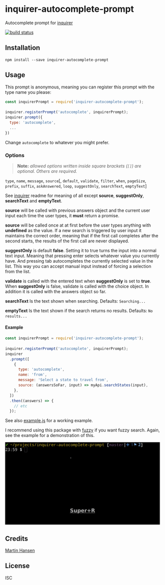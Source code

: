 # inquirer-autocomplete-prompt

Autocomplete prompt for [inquirer](https://github.com/SBoudrias/Inquirer.js)

[![build status](https://github.com/mokkabonna/inquirer-autocomplete-prompt/actions/workflows/ci.yml/badge.svg?branch=master)](https://github.com/mokkabonna/inquirer-autocomplete-prompt/actions/workflows/ci.yml)

## Installation

```
npm install --save inquirer-autocomplete-prompt
```

## Usage


This prompt is anonymous, meaning you can register this prompt with the type name you please:

```javascript
const inquirerPrompt = require('inquirer-autocomplete-prompt');

inquirer.registerPrompt('autocomplete', inquirerPrompt);
inquirer.prompt({
  type: 'autocomplete',
  ...
})
```

Change `autocomplete` to whatever you might prefer.

### Options

> **Note:** _allowed options written inside square brackets (`[]`) are optional. Others are required._

`type`, `name`, `message`, `source`[, `default`,  `validate`, `filter`, `when`, `pageSize`, `prefix`, `suffix`, `askAnswered`, `loop`, `suggestOnly`, `searchText`, `emptyText`]

See [inquirer](https://github.com/SBoudrias/Inquirer.js) readme for meaning of all except **source**, **suggestOnly**, **searchText** and **emptyText**.

**source** will be called with previous answers object and the current user input each time the user types, it **must** return a promise.

**source** will be called once at at first before the user types anything with **undefined** as the value. If a new search is triggered by user input it maintains the correct order, meaning that if the first call completes after the second starts, the results of the first call are never displayed.

**suggestOnly** is default **false**. Setting it to true turns the input into a normal text input. Meaning that pressing enter selects whatever value you currently have. And pressing tab autocompletes the currently selected value in the list. This way you can accept manual input instead of forcing a selection from the list.

**validate** is called with the entered text when **suggestOnly** is set to **true**. When **suggestOnly** is false, validate is called with the choice object. In addition it is called with the answers object so far.

**searchText** Is the text shown when searching. Defaults: `Searching...`

**emptyText** Is the text shown if the search returns no results. Defaults: `No results...`


#### Example

```javascript
const inquirerPrompt = require('inquirer-autocomplete-prompt');

inquirer.registerPrompt('autocomplete', inquirerPrompt);
inquirer
  .prompt([
    {
      type: 'autocomplete',
      name: 'from',
      message: 'Select a state to travel from',
      source: (answersSoFar, input) => myApi.searchStates(input),
    },
  ])
  .then((answers) => {
    // etc
  });
```

See also [example.js](https://github.com/mokkabonna/inquirer-autocomplete-prompt/blob/master/example.js) for a working example.

I recommend using this package with [fuzzy](https://www.npmjs.com/package/fuzzy) if you want fuzzy search. Again, see the example for a demonstration of this.

![Autocomplete prompt](./inquirer.gif)

## Credits

[Martin Hansen](https://github.com/mokkabonna/)

## License

ISC
